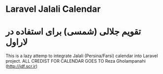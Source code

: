# Laravel Jalali Calendar
# تقویم جلالی (شمسی) برای استفاده در لاراول
This is a lazy attemp to integrate Jalali (Persina/Farsi) calendar into Laravel project. ALL CREDIST FOR CALENDAR GOES TO Reza Gholampanahi (http://jdf.scr.ir)
